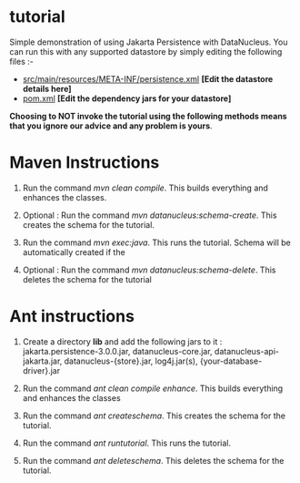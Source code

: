 tutorial
========

Simple demonstration of using Jakarta Persistence with DataNucleus.
You can run this with any supported datastore by simply editing the following files :-

* <a href="https://github.com/datanucleus/samples-jakarta/blob/master/tutorial/src/main/resources/META-INF/persistence.xml">src/main/resources/META-INF/persistence.xml</a>   **[Edit the datastore details here]**
* <a href="https://github.com/datanucleus/samples-jakarta/blob/master/tutorial/pom.xml">pom.xml</a>   **[Edit the dependency jars for your datastore]**

__Choosing to NOT invoke the tutorial using the following methods means that you ignore our advice and any problem is yours__.


Maven Instructions
==================
1. Run the command *mvn clean compile*. This builds everything and enhances the classes.

2. Optional : Run the command *mvn datanucleus:schema-create*. This creates the schema for the tutorial.

3. Run the command *mvn exec:java*. This runs the tutorial. Schema will be automatically created if the 

4. Optional : Run the command *mvn datanucleus:schema-delete*. This deletes the schema for the tutorial


Ant instructions
================
1. Create a directory **lib** and add the following jars to it : 
   jakarta.persistence-3.0.0.jar, datanucleus-core.jar, datanucleus-api-jakarta.jar, datanucleus-{store}.jar, log4j.jar(s), {your-database-driver}.jar

2. Run the command *ant clean compile enhance*. This builds everything and enhances the classes

3. Run the command *ant createschema*. This creates the schema for the tutorial.

4. Run the command *ant runtutorial*. This runs the tutorial.

5. Run the command *ant deleteschema*. This deletes the schema for the tutorial.
